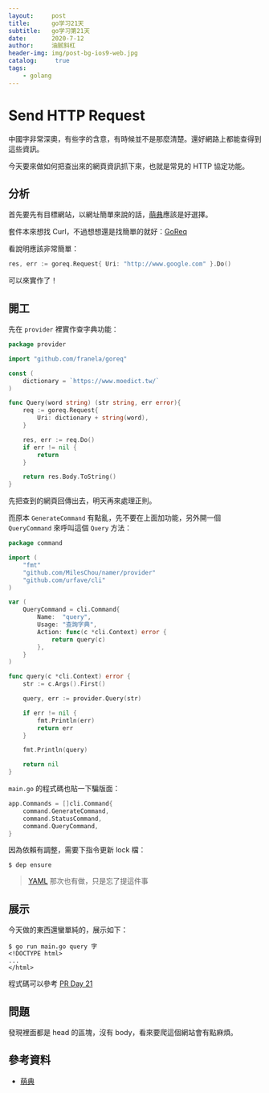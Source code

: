 ```yaml
---
layout:     post
title:      go学习21天
subtitle:   go学习第21天
date:       2020-7-12
author:     油腻斜杠
header-img: img/post-bg-ios9-web.jpg
catalog: 	 true
tags:
    - golang
---
```



# Send HTTP Request

中國字非常深奧，有些字的含意，有時候並不是那麼清楚。還好網路上都能查得到這些資訊。

今天要來做如何把查出來的網頁資訊抓下來，也就是常見的 HTTP 協定功能。

## 分析

首先要先有目標網站，以網址簡單來說的話，[萌典][]應該是好選擇。

套件本來想找 Curl，不過想想還是找簡單的就好：[GoReq](https://github.com/franela/goreq)

看說明應該非常簡單：

```go
res, err := goreq.Request{ Uri: "http://www.google.com" }.Do()
```

可以來實作了！

## 開工

先在 `provider` 裡實作查字典功能：

```go
package provider

import "github.com/franela/goreq"

const (
	dictionary = `https://www.moedict.tw/`
)

func Query(word string) (str string, err error){
	req := goreq.Request{
		Uri: dictionary + string(word),
	}

	res, err := req.Do()
	if err != nil {
		return
	}

	return res.Body.ToString()
}
```

先把查到的網頁回傳出去，明天再來處理正則。

而原本 `GenerateCommand` 有點亂，先不要在上面加功能，另外開一個 `QueryCommand` 來呼叫這個 `Query` 方法：

```go
package command

import (
	"fmt"
	"github.com/MilesChou/namer/provider"
	"github.com/urfave/cli"
)

var (
	QueryCommand = cli.Command{
		Name:  "query",
		Usage: "查詢字典",
		Action: func(c *cli.Context) error {
			return query(c)
		},
	}
)

func query(c *cli.Context) error {
	str := c.Args().First()

	query, err := provider.Query(str)

	if err != nil {
		fmt.Println(err)
		return err
	}

	fmt.Println(query)

	return nil
}
``` 

`main.go` 的程式碼也貼一下騙版面：

```go
app.Commands = []cli.Command{
    command.GenerateCommand,
    command.StatusCommand,
    command.QueryCommand,
}
```

因為依賴有調整，需要下指令更新 lock 檔：

```
$ dep ensure
```

> [YAML][Day 20] 那次也有做，只是忘了提這件事

## 展示

今天做的東西還蠻單純的，展示如下：

```
$ go run main.go query 字
<!DOCTYPE html>
...
</html>
```

程式碼可以參考 [PR Day 21](https://github.com/MilesChou/namer/pull/7)

## 問題

發現裡面都是 head 的區塊，沒有 body，看來要爬這個網站會有點麻煩。

## 參考資料

* [萌典][]

[萌典]: https://www.moedict.tw
[Day 20]: day20.md
